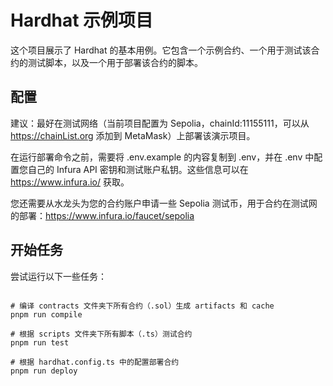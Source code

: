 # Hardhat 示例项目

这个项目展示了 Hardhat 的基本用例。它包含一个示例合约、一个用于测试该合约的测试脚本，以及一个用于部署该合约的脚本。

## 配置

建议：最好在测试网络（当前项目配置为 Sepolia，chainId:11155111，可以从 https://chainList.org 添加到 MetaMask）上部署该演示项目。

在运行部署命令之前，需要将 .env.example 的内容复制到 .env，并在 .env 中配置您自己的 Infura API 密钥和测试账户私钥。这些信息可以在 https://www.infura.io/ 获取。

您还需要从水龙头为您的合约账户申请一些 Sepolia 测试币，用于合约在测试网的部署：https://www.infura.io/faucet/sepolia

## 开始任务

尝试运行以下一些任务：

```shell

# 编译 contracts 文件夹下所有合约（.sol）生成 artifacts 和 cache
pnpm run compile

# 根据 scripts 文件夹下所有脚本（.ts）测试合约
pnpm run test

# 根据 hardhat.config.ts 中的配置部署合约
pnpm run deploy

```